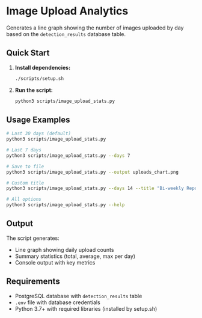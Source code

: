 # Image Upload Analytics

Generates a line graph showing the number of images uploaded by day based on the `detection_results` database table.

## Quick Start

1. **Install dependencies:**
   ```bash
   ./scripts/setup.sh
   ```

2. **Run the script:**
   ```bash
   python3 scripts/image_upload_stats.py
   ```

## Usage Examples

```bash
# Last 30 days (default)
python3 scripts/image_upload_stats.py

# Last 7 days
python3 scripts/image_upload_stats.py --days 7

# Save to file
python3 scripts/image_upload_stats.py --output uploads_chart.png

# Custom title
python3 scripts/image_upload_stats.py --days 14 --title "Bi-weekly Report" --output report.png

# All options
python3 scripts/image_upload_stats.py --help
```

## Output

The script generates:
- Line graph showing daily upload counts
- Summary statistics (total, average, max per day)
- Console output with key metrics

## Requirements

- PostgreSQL database with `detection_results` table
- `.env` file with database credentials
- Python 3.7+ with required libraries (installed by setup.sh)